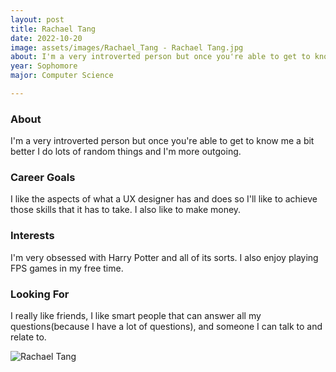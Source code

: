 ```yaml
---
layout: post
title: Rachael Tang 
date: 2022-10-20
image: assets/images/Rachael_Tang - Rachael Tang.jpg
about: I'm a very introverted person but once you're able to get to know me a bit better I do lots of random things and I'm more outgoing. 
year: Sophomore
major: Computer Science

---
```


### About

I'm a very introverted person but once you're able to get to know me a bit better I do lots of random things and I'm more outgoing. 

### Career Goals

I like the aspects of what a UX designer has and does so I'll like to achieve those skills that it has to take. I also like to make money.

### Interests

I'm very obsessed with Harry Potter and all of its sorts. I also enjoy playing FPS games in my free time.

### Looking For

I really like friends, I like smart people that can answer all my questions(because I have a lot of questions), and someone I can talk to and relate to.

<div class="text-center my-5">
    <img src="https://sase-drexel.github.io/mentorship-2021/assets/images/Rachael_Tang.jpg" alt="Rachael Tang" class="rounded post-img" />
</div>

